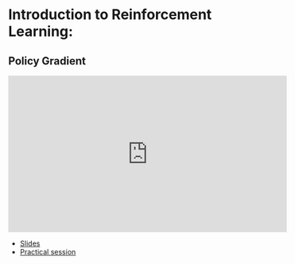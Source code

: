 # Introduction to Reinforcement Learning:
## Policy Gradient

<iframe width="560" height="315" src="https://www.youtube.com/embed/xadl6kfM5Bk" title="YouTube video player" frameborder="0" allow="accelerometer; autoplay; clipboard-write; encrypted-media; gyroscope; picture-in-picture" allowfullscreen></iframe>

*   [Slides](slides/Introduction_DRL_PG.pdf)
*   [Practical session](https://github.com/wikistat/AI-Frameworks/tree/master/IntroductionDeepReinforcementLearning/Policy_Gradient.ipynb)
